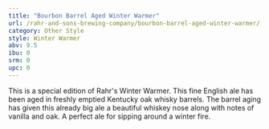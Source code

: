 ```yaml
---
title: "Bourbon Barrel Aged Winter Warmer"
url: /rahr-and-sons-brewing-company/bourbon-barrel-aged-winter-warmer/
category: Other Style
style: Winter Warmer
abv: 9.5
ibu: 0
srm: 0
upc: 0
---
```

This is a special edition of Rahr's Winter Warmer. This fine English ale has been aged in freshly emptied Kentucky oak whisky barrels. The barrel aging has given this already big ale a beautiful whiskey nose along with notes of vanilla and oak. A perfect ale for sipping around a winter fire.
